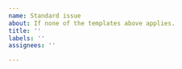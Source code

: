 ```yaml
---
name: Standard issue
about: If none of the templates above applies.
title: ''
labels: ''
assignees: ''

---
```

